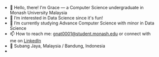 - 👋 Hello, there! I'm Grace — a Computer Science undergraduate in Monash University Malaysia
- 👀 I’m interested in Data Science since it's fun!
- 🌱 I’m currently studying Advance Computer Science with minor in Data Science
- 📫 How to reach me: gnat0001@student.monash.edu or connect with me on <a href = "https://www.linkedin.com/in/gracenathh/" target="_blank">LinkedIn</a>
- 📍 Subang Jaya, Malaysia / Bandung, Indonesia
- 

<!---
gracenathh/gracenathh is a ✨ special ✨ repository because its `README.md` (this file) appears on your GitHub profile.
You can click the Preview link to take a look at your changes.
--->
